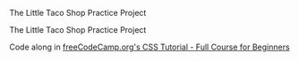 The Little Taco Shop Practice Project

The Little Taco Shop Practice Project

Code along in [freeCodeCamp.org's CSS Tutorial - Full Course for Beginners](https://www.youtube.com/watch?v=OXGznpKZ_sA&t=30198s)




